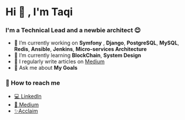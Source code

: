 # Hi 👋 , I'm Taqi

### I'm a Technical Lead and a newbie architect 😊

- 🔭 I’m currently working on **Symfony** , **Django**, **PostgreSQL**, **MySQL**, **Redis**, **Ansible**, **Jenkins**, **Micro-services Architecture**
- 🌱 I’m currently learning **BlockChain**, **System Design**
- 📝 I regularly write articles on [Medium](https://medium.com/@ArchTaqi)
- 💬 Ask me about **My Goals**


### 🤙 How to reach me

- [:computer: LinkedIn](https://www.linkedin.com/in/archtaqi/)
- [:page_facing_up: Medium](https://medium.com/@archtaqi)
- [:sparkles:Acclaim](https://www.credly.com/users/archtaqi/badges) 
